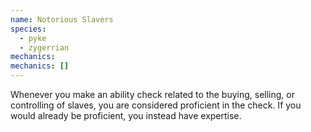 ```yaml
---
name: Notorious Slavers
species:
  - pyke
  - zygerrian
mechanics:
mechanics: []
---
```

Whenever you make an ability check related to the buying, selling, or controlling of slaves, you are considered proficient in the check. If you would already be proficient, you instead have expertise.
